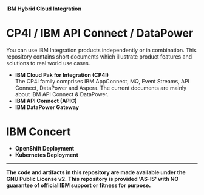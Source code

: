 #### IBM Hybrid Cloud Integration


# CP4I / IBM API Connect / DataPower  


You can use IBM Integration products independently or in combination. This repository contains short documents which illustrate product features and solutions to real world use cases. 

- **IBM Cloud Pak for Integration (CP4I)**   
The CP4I family comprises IBM AppConnect, MQ, Event Streams, API Connect, DataPower and Aspera. The current documents are mainly about IBM API Connect & DataPower.  
- **IBM API Connect (APIC)**  
- **IBM DataPower Gateway**  

# IBM Concert
- **OpenShift Deployment**
- **Kubernetes Deployment**

---  

**The code and artifacts in this repository are made available under the GNU Public License v2.**
**This repository is provided 'AS-IS' with NO guarantee of official IBM support or fitness for purpose.**

<!--
>  &copy; IBM
-->